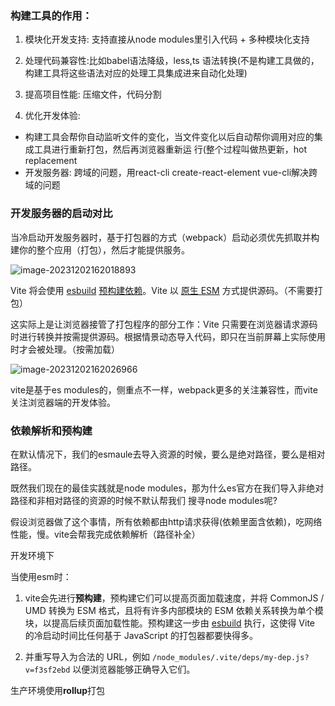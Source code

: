 ### 构建工具的作用：

1. 模块化开发支持: 支持直接从node modules里引入代码 + 多种模块化支持

2. 处理代码兼容性:比如babel语法降级，less,ts 语法转换(不是构建工具做的，构建工具将这些语法对应的处理工具集成进来自动化处理)

3. 提高项目性能: 压缩文件，代码分割

4. 优化开发体验:

- 构建工具会帮你自动监听文件的变化，当文件变化以后自动帮你调用对应的集成工具进行重新打包，然后再浏览器重新运
  行(整个过程叫做热更新，hot replacement
- 开发服务器: 跨域的问题，用react-cli create-react-element vue-cli解决跨域的问题





### 开发服务器的启动对比



当冷启动开发服务器时，基于打包器的方式（webpack）启动必须优先抓取并构建你的整个应用（打包），然后才能提供服务。

![image-20231202162018893](https://cdn.jsdelivr.net/gh/kintong3000/Kintong-Image-Hosting@main/img/image-20231202162018893.png)



Vite 将会使用 [esbuild](https://esbuild.github.io/) [预构建依赖](https://vitejs.cn/vite3-cn/guide/dep-pre-bundling.html)。Vite 以 [原生 ESM](https://developer.mozilla.org/en-US/docs/Web/JavaScript/Guide/Modules) 方式提供源码。（不需要打包）

这实际上是让浏览器接管了打包程序的部分工作：Vite 只需要在浏览器请求源码时进行转换并按需提供源码。根据情景动态导入代码，即只在当前屏幕上实际使用时才会被处理。（按需加载）

![image-20231202162026966](https://cdn.jsdelivr.net/gh/kintong3000/Kintong-Image-Hosting@main/img/image-20231202162026966.png)



vite是基于es modules的，侧重点不一样，webpack更多的关注兼容性，而vite关注浏览器端的开发体验。



### 依赖解析和预构建

在默认情况下，我们的esmaule去导入资源的时候，要么是绝对路径，要么是相对路径。

既然我们现在的最佳实践就是node modules，那为什么es官方在我们导入非绝对路径和非相对路径的资源的时候不默认帮我们 搜寻node modules呢?

假设浏览器做了这个事情，所有依赖都由http请求获得(依赖里面含依赖)，吃网络性能，慢。vite会帮我完成依赖解析（路径补全）



开发环境下

当使用esm时：

1. vite会先进行**预构建**，预构建它们可以提高页面加载速度，并将 CommonJS / UMD 转换为 ESM 格式，且将有许多内部模块的 ESM 依赖关系转换为单个模块，以提高后续页面加载性能。预构建这一步由 [esbuild](http://esbuild.github.io/) 执行，这使得 Vite 的冷启动时间比任何基于 JavaScript 的打包器都要快得多。

2. 并重写导入为合法的 URL，例如 `/node_modules/.vite/deps/my-dep.js?v=f3sf2ebd` 以便浏览器能够正确导入它们。



生产环境使用**rollup**打包





